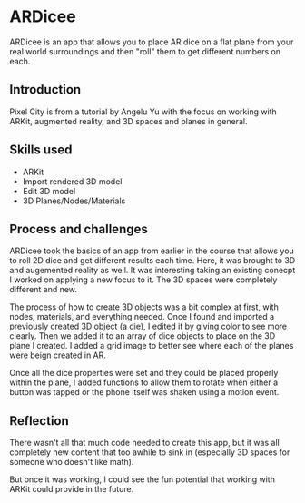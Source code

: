 # ARDicee

ARDicee is an app that allows you to place AR dice on a flat plane from your real world surroundings and then "roll" them to get different numbers on each.

## Introduction

Pixel City is from a tutorial by Angelu Yu with the focus on working with ARKit, augmented reality, and 3D spaces and planes in general.

## Skills used

* ARKit
* Import rendered 3D model
* Edit 3D model
* 3D Planes/Nodes/Materials

## Process and challenges

ARDicee took the basics of an app from earlier in the course that allows you to roll 2D dice and get different results each time. Here, it was brought to 3D and augemented reality as well. It was interesting taking an existing conecpt I worked on applying a new focus to it. The 3D spaces were completely different and new. 

The process of how to create 3D objects was a bit complex at first, with nodes, materials, and everything needed. Once I found and imported a previously created 3D object (a die), I edited it by giving color to see more clearly. Then we added it to an array of dice objects to place on the 3D plane I created. I added a grid image to better see where each of the planes were beign created in AR.

Once all the dice properties were set and they could be placed properly within the plane, I added functions to allow them to rotate when either a button was tapped or the phone itself was shaken using a motion event.

## Reflection

There wasn't all that much code needed to create this app, but it was all completely new content that too awhile to sink in (especially 3D spaces for someone who doesn't like math).

But once it was working, I could see the fun potential that working with ARKit could provide in the future.
